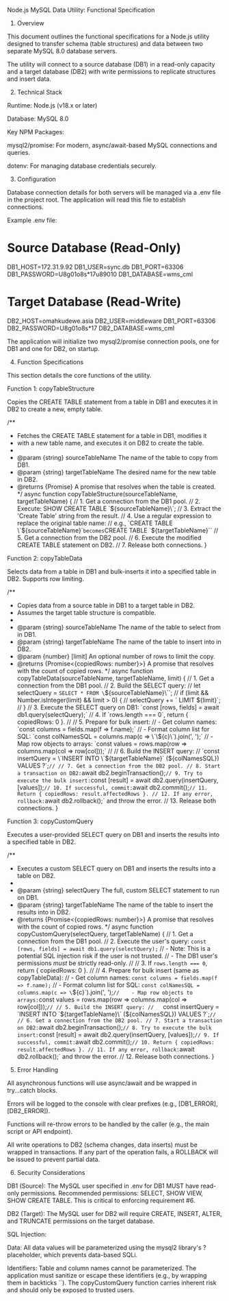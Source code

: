 Node.js MySQL Data Utility: Functional Specification

1. Overview

This document outlines the functional specifications for a Node.js utility designed to transfer schema (table structures) and data between two separate MySQL 8.0 database servers.

The utility will connect to a source database (DB1) in a read-only capacity and a target database (DB2) with write permissions to replicate structures and insert data.

2. Technical Stack

Runtime: Node.js (v18.x or later)

Database: MySQL 8.0

Key NPM Packages:

mysql2/promise: For modern, async/await-based MySQL connections and queries.

dotenv: For managing database credentials securely.

3. Configuration

Database connection details for both servers will be managed via a .env file in the project root. The application will read this file to establish connections.

Example .env file:

# Source Database (Read-Only)
DB1_HOST=172.31.9.92
DB1_USER=sync.db
DB1_PORT=63306
DB1_PASSWORD=U8g01o8s*17u89010
DB1_DATABASE=wms_cml

# Target Database (Read-Write)
DB2_HOST=omahkudewe.asia
DB2_USER=middleware
DB1_PORT=63306
DB2_PASSWORD=U8g01o8s*17
DB2_DATABASE=wms_cml


The application will initialize two mysql2/promise connection pools, one for DB1 and one for DB2, on startup.

4. Function Specifications

This section details the core functions of the utility.

Function 1: copyTableStructure

Copies the CREATE TABLE statement from a table in DB1 and executes it in DB2 to create a new, empty table.

/**
 * Fetches the CREATE TABLE statement for a table in DB1, modifies it
 * with a new table name, and executes it on DB2 to create the table.
 *
 * @param {string} sourceTableName The name of the table to copy from DB1.
 * @param {string} targetTableName The desired name for the new table in DB2.
 * @returns {Promise<void>} A promise that resolves when the table is created.
 */
async function copyTableStructure(sourceTableName, targetTableName) {
    // 1. Get a connection from the DB1 pool.
    // 2. Execute: SHOW CREATE TABLE \`${sourceTableName}\`;
    // 3. Extract the 'Create Table' string from the result.
    // 4. Use a regular expression to replace the original table name:
    //    e.g., `CREATE TABLE \`${sourceTableName}\`` becomes `CREATE TABLE \`${targetTableName}\``
    // 5. Get a connection from the DB2 pool.
    // 6. Execute the modified CREATE TABLE statement on DB2.
    // 7. Release both connections.
}


Function 2: copyTableData

Selects data from a table in DB1 and bulk-inserts it into a specified table in DB2. Supports row limiting.

/**
 * Copies data from a source table in DB1 to a target table in DB2.
 * Assumes the target table structure is compatible.
 *
 * @param {string} sourceTableName The name of the table to select from in DB1.
 * @param {string} targetTableName The name of the table to insert into in DB2.
 * @param {number} [limit] An optional number of rows to limit the copy.
 * @returns {Promise<{copiedRows: number}>} A promise that resolves with the count of copied rows.
 */
async function copyTableData(sourceTableName, targetTableName, limit) {
    // 1. Get a connection from the DB1 pool.
    // 2. Build the SELECT query:
    //    let selectQuery = `SELECT * FROM \`${sourceTableName}\``;
    //    if (limit && Number.isInteger(limit) && limit > 0) {
    //        selectQuery += ` LIMIT ${limit}`;
    //    }
    // 3. Execute the SELECT query on DB1: `const [rows, fields] = await db1.query(selectQuery);`
    // 4. If `rows.length === 0`, return { copiedRows: 0 }.
    //
    // 5. Prepare for bulk insert:
    //    - Get column names: `const columns = fields.map(f => f.name);`
    //    - Format column list for SQL: `const colNamesSQL = columns.map(c => \`\${c}\`).join(', ');`
    //    - Map row objects to arrays: `const values = rows.map(row => columns.map(col => row[col]));`
    //
    // 6. Build the INSERT query:
    //    `const insertQuery = \`INSERT INTO \`${targetTableName}\` (${colNamesSQL}) VALUES ?\`;`
    //
    // 7. Get a connection from the DB2 pool.
    // 8. Start a transaction on DB2: `await db2.beginTransaction();`
    // 9. Try to execute the bulk insert: `const [result] = await db2.query(insertQuery, [values]);`
    // 10. If successful, commit: `await db2.commit();`
    // 11. Return { copiedRows: result.affectedRows }.
    // 12. If any error, rollback: `await db2.rollback();` and throw the error.
    // 13. Release both connections.
}


Function 3: copyCustomQuery

Executes a user-provided SELECT query on DB1 and inserts the results into a specified table in DB2.

/**
 * Executes a custom SELECT query on DB1 and inserts the results into a table on DB2.
 *
 * @param {string} selectQuery The full, custom SELECT statement to run on DB1.
 * @param {string} targetTableName The name of the table to insert the results into in DB2.
 * @returns {Promise<{copiedRows: number}>} A promise that resolves with the count of copied rows.
 */
async function copyCustomQuery(selectQuery, targetTableName) {
    // 1. Get a connection from the DB1 pool.
    // 2. Execute the user's query: `const [rows, fields] = await db1.query(selectQuery);`
    //    - Note: This is a potential SQL injection risk if the user is not trusted.
    //    - The DB1 user's permissions *must* be strictly read-only.
    //
    // 3. If `rows.length === 0`, return { copiedRows: 0 }.
    //
    // 4. Prepare for bulk insert (same as copyTableData):
    //    - Get column names: `const columns = fields.map(f => f.name);`
    //    - Format column list for SQL: `const colNamesSQL = columns.map(c => \`\${c}\`).join(', ');`
    //    - Map row objects to arrays: `const values = rows.map(row => columns.map(col => row[col]));`
    //
    // 5. Build the INSERT query:
    //    `const insertQuery = \`INSERT INTO \`${targetTableName}\` (${colNamesSQL}) VALUES ?\`;`
    //
    // 6. Get a connection from the DB2 pool.
    // 7. Start a transaction on DB2: `await db2.beginTransaction();`
    // 8. Try to execute the bulk insert: `const [result] = await db2.query(insertQuery, [values]);`
    // 9. If successful, commit: `await db2.commit();`
    // 10. Return { copiedRows: result.affectedRows }.
    // 11. If any error, rollback: `await db2.rollback();` and throw the error.
    // 12. Release both connections.
}


5. Error Handling

All asynchronous functions will use async/await and be wrapped in try...catch blocks.

Errors will be logged to the console with clear prefixes (e.g., [DB1_ERROR], [DB2_ERROR]).

Functions will re-throw errors to be handled by the caller (e.g., the main script or API endpoint).

All write operations to DB2 (schema changes, data inserts) must be wrapped in transactions. If any part of the operation fails, a ROLLBACK will be issued to prevent partial data.

6. Security Considerations

DB1 (Source): The MySQL user specified in .env for DB1 MUST have read-only permissions. Recommended permissions: SELECT, SHOW VIEW, SHOW CREATE TABLE. This is critical to enforcing requirement #6.

DB2 (Target): The MySQL user for DB2 will require CREATE, INSERT, ALTER, and TRUNCATE permissions on the target database.

SQL Injection:

Data: All data values will be parameterized using the mysql2 library's ? placeholder, which prevents data-based SQLi.

Identifiers: Table and column names cannot be parameterized. The application must sanitize or escape these identifiers (e.g., by wrapping them in backticks ``). The copyCustomQuery function carries inherent risk and should only be exposed to trusted users.